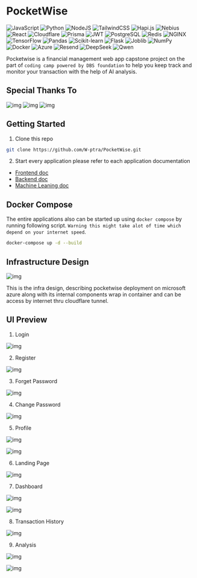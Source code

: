 # PocketWise

![JavaScript](https://img.shields.io/badge/javascript-%23F7DF1E.svg?style=for-the-badge&logo=javascript&logoColor=black) ![Python](https://img.shields.io/badge/python-%233776AB.svg?style=for-the-badge&logo=python&logoColor=white) ![NodeJS](https://img.shields.io/badge/node.js-6DA55F?style=for-the-badge&logo=node.js&logoColor=white) ![TailwindCSS](https://img.shields.io/badge/tailwindcss-%2338B2AC.svg?style=for-the-badge&logo=tailwind-css&logoColor=white) ![Hapi.js](https://img.shields.io/badge/hapi.js-%23FF6C37.svg?style=for-the-badge&logo=hapi&logoColor=white) ![Nebius](https://img.shields.io/badge/nebius-252525?style=for-the-badge&logo=data:image/svg+xml;base64,PHN2ZyB3aWR0aD0iMjQiIGhlaWdodD0iMjQiIGZpbGw9IndoaXRlIiB2aWV3Qm94PSIwIDAgMjQgMjQiPjxwYXRoIGQ9Ik0xMiAxYTExIDExIDAgMSAwIDExIDExQTExIDExIDAgMCAwIDEyIDF6Ii8+PC9zdmc+&logoColor=white) ![React](https://img.shields.io/badge/react-%2361DAFB.svg?style=for-the-badge&logo=react&logoColor=black) ![Cloudflare](https://img.shields.io/badge/cloudflare-%23F38020.svg?style=for-the-badge&logo=cloudflare&logoColor=white) ![Prisma](https://img.shields.io/badge/prisma-2D3748?style=for-the-badge&logo=prisma&logoColor=white) ![JWT](https://img.shields.io/badge/JWT-000000?style=for-the-badge&logo=jsonwebtokens&logoColor=white) ![PostgreSQL](https://img.shields.io/badge/postgresql-%23316192.svg?style=for-the-badge&logo=postgresql&logoColor=white) ![Redis](https://img.shields.io/badge/redis-%23DC382D.svg?style=for-the-badge&logo=redis&logoColor=white) ![NGINX](https://img.shields.io/badge/nginx-%23009639.svg?style=for-the-badge&logo=nginx&logoColor=white) ![TensorFlow](https://img.shields.io/badge/tensorflow-%23FF6F00.svg?style=for-the-badge&logo=tensorflow&logoColor=white) ![Pandas](https://img.shields.io/badge/pandas-%23150458.svg?style=for-the-badge&logo=pandas&logoColor=white) ![Scikit-learn](https://img.shields.io/badge/scikit--learn-%23F7931E.svg?style=for-the-badge&logo=scikit-learn&logoColor=white) ![Flask](https://img.shields.io/badge/flask-%23000.svg?style=for-the-badge&logo=flask&logoColor=white) ![Joblib](https://img.shields.io/badge/joblib-%23000000.svg?style=for-the-badge&logo=joblib&logoColor=white) ![NumPy](https://img.shields.io/badge/numpy-%230132A0.svg?style=for-the-badge&logo=numpy&logoColor=white) ![Docker](https://img.shields.io/badge/docker-%230db7ed.svg?style=for-the-badge&logo=docker&logoColor=white) ![Azure](https://img.shields.io/badge/azure-%230072C6.svg?style=for-the-badge&logo=microsoftazure&logoColor=white) ![Resend](https://img.shields.io/badge/resend-000000?style=for-the-badge&logo=data:image/svg+xml;base64,PHN2ZyBmaWxsPSIjZmZmIiB3aWR0aD0iMjQiIGhlaWdodD0iMjQiIHZpZXdCb3g9IjAgMCAyNCAyNCI+PHJlY3Qgd2lkdGg9IjI0IiBoZWlnaHQ9IjI0IiBmaWxsPSIjRkY0NDAwIi8+PC9zdmc+&logoColor=white) ![DeepSeek](https://img.shields.io/badge/deepseek-343434?style=for-the-badge&logo=deepseek&logoColor=white) ![Qwen](https://img.shields.io/badge/qwen-8B5CF6?style=for-the-badge&logo=qwen&logoColor=white)


Pocketwise is a financial management web app capstone project on the part of ``coding camp powered by DBS foundation`` to help you keep track and monitor your transaction with the help of AI analysis. 

## Special Thanks To

![img](https://drive.google.com/uc?export=view&id=1p8JEp1ZFi6hswoYqEdqH6c61mlPqqNyt) ![img](https://drive.google.com/uc?export=view&id=1s4nvMtkn_kL5gxi746nkyLKli8W8TCVR) ![img](https://drive.google.com/uc?export=view&id=1TK6kKTrqaD3UdhGeoLyXrHxmLv5nof3b)  


## Getting Started
1. Clone this repo 
```bash
git clone https://github.com/W-ptra/PocketWise.git
```
2. Start every application
please refer to each application documentation
- [Frontend doc](frontend/README.md)
- [Backend doc](backend/readme.md)
- [Machine Leaning doc](ML/README.md)

## Docker Compose
The entire applications also can be started up using ``docker compose`` by running following script. ``Warning this might take alot of time which depend on your internet speed``.
```bash
docker-compose up -d --build
```
## Infrastructure Design  
![img](https://drive.google.com/uc?export=view&id=1CPIKmQMBGgu1Hn06OIpkWODFe_Q0mt5r)  
   
This is the infra design, describing pocketwise deployment on microsoft azure along with its internal components wrap in container and can be access by internet thru cloudflare tunnel.
## UI Preview
1. Login

![img](https://drive.google.com/uc?export=view&id=1I42Pe1YDCg5lk5VKXIsVINDN6XJh1t0R) 

2. Register

![img](https://drive.google.com/uc?export=view&id=1cVH-mamPexzSrfbbZjcMwRj3FyQMPmbG) 

3. Forget Password

![img](https://drive.google.com/uc?export=view&id=1JwjTBPPqRFp8LVb8WGRSzrq6kK9BVyTC) 

4. Change Password

![img](https://drive.google.com/uc?export=view&id=1klXMY6dy7Y2fa7bYYzz2OfFFZl1N5adK) 

5. Profile

![img](https://drive.google.com/uc?export=view&id=1Gar8EsuMTGKv5k2AT3_L2ox6h9_MNl2W) 

![img](https://drive.google.com/uc?export=view&id=15E_RJM7g71HvKRUw8nYbg_VkXSdKxz1Q) 


6. Landing Page

![img](https://drive.google.com/uc?export=view&id=1fxBi68tjvpL90lm7Vmq8cVnUdGSfYbKw) 

7. Dashboard

![img](https://drive.google.com/uc?export=view&id=19S62enZaO2HLD1a5i_kTeo3hxkfO1YQe) 

![img](https://drive.google.com/uc?export=view&id=1UStWNQf6_y8RXtOkS7rtjHTRF-Tm6PV2) 

8. Transaction History

![img](https://drive.google.com/uc?export=view&id=1PijSn_bIFKdIhcXvwInQE1Lf-ohIYbzx) 

9. Analysis

![img](https://drive.google.com/uc?export=view&id=1ZP5W8WehlugtngsGIRRb2kWYTOYKPN34) 

![img](https://drive.google.com/uc?export=view&id=104yhTawgbiEnM5i2jcAEK_VwUvHcSJ0b) 